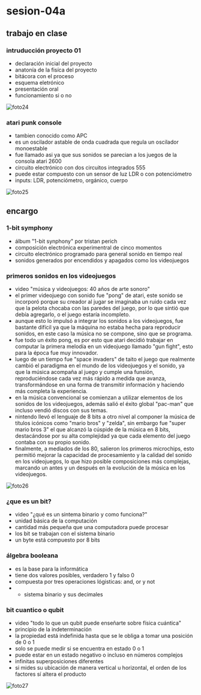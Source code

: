 # sesion-04a
## trabajo en clase
### intruducción proyecto 01
- declaración inicial del proyecto
- anatonía de la fisíca del proyecto
- bitácora con el proceso
- esquema eletrónico
- presentación oral
- funcionamiento si o no

![foto24](https://github.com/user-attachments/assets/8889d4e3-4fbe-4b6b-8fb7-942a3945ca6c)

### atari punk console
- tambien conocido como APC
- es un oscilador astable de onda cuadrada que regula un oscilador monoestable
- fue llamado asi ya que sus sonidos se parecian a los juegos de la consola atari 2600
- circuito electrónico con dos circuitos integrados 555
- puede estar compuesto con un sensor de luz LDR o con potenciómetro
- inputs: LDR, potenciómetro, orgánico, cuerpo

![foto25](https://github.com/user-attachments/assets/0ddab1f7-4246-468b-9228-71fd9bee2ae2)

## encargo
### 1-bit symphony
- álbum "1-bit synphony" por tristan perich
- composición electrónica experimentral de cinco momentos
- circuito electrónico programado para general sonido en tiempo real
-  sonidos generados por encendidos y apagados como los videojuegos

### primeros sonidos en los videojuegos
- video "música y videojuegos: 40 años de arte sonoro"
- el primer videojuego con sonido fue "pong" de atari, este sonido se incorporó porque su creador al jugar se imaginaba un ruido cada vez que la pelota chocaba con las paredes del juego, por lo que sintió que debía agregarlo, o el juego estaría incompleto.
- aunque esto lo impulsó a integrar los sonidos a los videojuegos, fue bastante difícil ya que la máquina no estaba hecha para reproducir sonidos, en este caso la música no se compone, sino que se programa.
- fue todo un éxito pong, es por esto que atari decidió trabajar en computar la primera melodía en un videojuego llamado "gun fight", esto para la época fue muy innovador.
- luego de un tiempo fue "space invaders" de taito el juego que realmente cambió el paradigma en el mundo de los videojuegos y el sonido, ya que la música acompaña al juego y cumple una funsión, reproduciéndose cada vez más rápido a medida que avanza, transformándose en una forma de transmitir información y haciendo más completa la experiencia.
- en la música convencional se comienzan a utilizar elementos de los sonidos de los videojuegos, además salió el éxito global "pac-man" que incluso vendió discos con sus temas.
- nintendo llevó el lenguaje de 8 bits a otro nivel al componer la música de títulos icónicos como "mario bros" y "zelda", sin embargo fue "super mario bros 3" el que alcanzó la cúspide de la música en 8 bits, destacándose por su alta complejidad ya que cada elemento del juego contaba con su propio sonido.
- finalmente, a mediados de los 80, salieron los primeros microchips, esto permitió mejorar la capacidad de procesamiento y la calidad del sonido en los videojuegos, lo que hizo posible composiciones más complejas, marcando un antes y un después en la evolución de la música en los videojuegos.

![foto26](https://github.com/user-attachments/assets/420c7ada-1c46-4ecf-8dbd-f16f10a9654d)

### ¿que es un bit?
- video "¿qué es un sintema binario y como funciona?"
- unidad básica de la computación
- cantidad más pequeña que una computadora puede procesar
- los bit se trabajan con el sistema binario
- un byte está compuesto por 8 bits

### álgebra booleana 
- es la base para la informática
- tiene dos valores posibles, verdadero 1 y falso 0
- compuesta por tres operaciones lógisticas: and, or y not
- - sistema binario y sus decimales

 ### bit cuantico o qubit
- video "todo lo que un qubit puede enseñarte sobre física cuántica"
- principio de la indeterminación
- la propiedad está indefinida hasta que se le obliga a tomar una posición de 0 o 1
- solo se puede medir si se encuentra en estado 0 o 1
- puede estar en un estado negativo o incluso en números complejos
- infinitas superposiciones diferentes
- si mides su ubicación de manera vertical u horizontal, el orden de los factores sí altera el producto

![foto27](https://github.com/user-attachments/assets/18c01eea-d5ac-4478-a8f5-7de9260489df)

